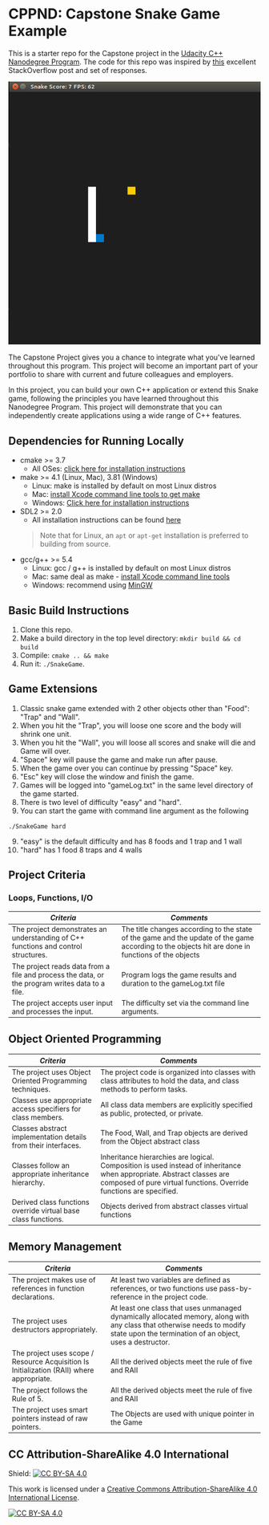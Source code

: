 # CPPND: Capstone Snake Game Example

This is a starter repo for the Capstone project in the [Udacity C++ Nanodegree Program](https://www.udacity.com/course/c-plus-plus-nanodegree--nd213). The code for this repo was inspired by [this](https://codereview.stackexchange.com/questions/212296/snake-game-in-c-with-sdl) excellent StackOverflow post and set of responses.

<img src="snake_game.gif"/>

The Capstone Project gives you a chance to integrate what you've learned throughout this program. This project will become an important part of your portfolio to share with current and future colleagues and employers.

In this project, you can build your own C++ application or extend this Snake game, following the principles you have learned throughout this Nanodegree Program. This project will demonstrate that you can independently create applications using a wide range of C++ features.

## Dependencies for Running Locally
* cmake >= 3.7
  * All OSes: [click here for installation instructions](https://cmake.org/install/)
* make >= 4.1 (Linux, Mac), 3.81 (Windows)
  * Linux: make is installed by default on most Linux distros
  * Mac: [install Xcode command line tools to get make](https://developer.apple.com/xcode/features/)
  * Windows: [Click here for installation instructions](http://gnuwin32.sourceforge.net/packages/make.htm)
* SDL2 >= 2.0
  * All installation instructions can be found [here](https://wiki.libsdl.org/Installation)
  >Note that for Linux, an `apt` or `apt-get` installation is preferred to building from source. 
* gcc/g++ >= 5.4
  * Linux: gcc / g++ is installed by default on most Linux distros
  * Mac: same deal as make - [install Xcode command line tools](https://developer.apple.com/xcode/features/)
  * Windows: recommend using [MinGW](http://www.mingw.org/)

## Basic Build Instructions

1. Clone this repo.
2. Make a build directory in the top level directory: `mkdir build && cd build`
3. Compile: `cmake .. && make`
4. Run it: `./SnakeGame`.

## Game Extensions 
1. Classic snake game extended with 2 other objects other than "Food": "Trap" and "Wall".
2. When you hit the "Trap", you will loose one score and the body will shrink one unit. 
3. When you hit the "Wall", you will loose all scores and snake will die and Game will over. 
4. "Space" key will pause the game and make run after pause.
5. When the game over you can continue by pressing "Space" key.
6. "Esc" key will close the window and finish the game. 
7. Games will be logged into "gameLog.txt" in the same level directory of the game started. 
8. There is two level of difficulty "easy" and "hard". 
9. You can start the game with command line argument as the following
```
./SnakeGame hard
```
9. "easy" is the default difficulty and has 8 foods and 1 trap and 1 wall
10. "hard" has 1 food 8 traps and 4 walls


## Project Criteria

### Loops, Functions, I/O
| _Criteria_ | _Comments_ | 
|---------|-----------|
| The project demonstrates an understanding of C++ functions and control structures. | The title changes according to the state of the game and the update of the game according to the objects hit are done in functions of the objects |
| The project reads data from a file and process the data, or the program writes data to a file.	| Program logs the game results and duration to the gameLog.txt file  |
| The project accepts user input and processes the input.	|  The difficulty set via the command line arguments.  |

## Object Oriented Programming

| _Criteria_ | _Comments_ | 
|---------|-----------|
| The project uses Object Oriented Programming techniques.| The project code is organized into classes with class attributes to hold the data, and class methods to perform tasks. | 
| Classes use appropriate access specifiers for class members. | All class data members are explicitly specified as public, protected, or private. |
| Classes abstract implementation details from their interfaces. | The Food, Wall, and Trap objects are derived from the Object abstract class|
| Classes follow an appropriate inheritance hierarchy. | Inheritance hierarchies are logical. Composition is used instead of inheritance when appropriate. Abstract classes are composed of pure virtual functions. Override functions are specified. |
| Derived class functions override virtual base class functions.| Objects derived from abstract classes virtual functions |  

## Memory Management

| _Criteria_ | _Comments_ | 
|---------|-----------|
| The project makes use of references in function declarations. | At least two variables are defined as references, or two functions use pass-by-reference in the project code. |
| The project uses destructors appropriately. | At least one class that uses unmanaged dynamically allocated memory, along with any class that otherwise needs to modify state upon the termination of an object, uses a destructor. |
| The project uses scope / Resource Acquisition Is Initialization (RAII) where appropriate. | All the derived objects meet the rule of five and RAII |
| The project follows the Rule of 5. | All the derived objects meet the rule of five and RAII | 
| The project uses smart pointers instead of raw pointers. | The Objects are used with unique pointer in the Game | 

## CC Attribution-ShareAlike 4.0 International


Shield: [![CC BY-SA 4.0][cc-by-sa-shield]][cc-by-sa]

This work is licensed under a
[Creative Commons Attribution-ShareAlike 4.0 International License][cc-by-sa].

[![CC BY-SA 4.0][cc-by-sa-image]][cc-by-sa]

[cc-by-sa]: http://creativecommons.org/licenses/by-sa/4.0/
[cc-by-sa-image]: https://licensebuttons.net/l/by-sa/4.0/88x31.png
[cc-by-sa-shield]: https://img.shields.io/badge/License-CC%20BY--SA%204.0-lightgrey.svg
